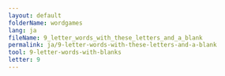 ```yaml
---
layout: default
folderName: wordgames
lang: ja
fileName: 9_letter_words_with_these_letters_and_a_blank
permalink: ja/9-letter-words-with-these-letters-and-a-blank
tool: 9-letter-words-with-blanks
letter: 9
---
```

